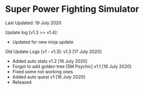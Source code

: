 # Super Power Fighting Simulator

Last Updated: 19 July 2020

Update log [v1.3 >> v1.4]:
- Updated for new ninja update

Old Update Logs [v1 - v1.3]:
v1.3 [17 July 2020]
- Added auto stats
v1.2 [16 July 2020]
- Forgot to add golden tree [5M Psychic]
v1.1 [16 July 2020]
- Fixed some not working ones
- Added auto quest
v1 [16 July 2020]
- Released
